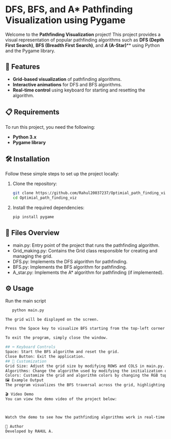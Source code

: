 # DFS, BFS, and A* Pathfinding Visualization using Pygame

Welcome to the **Pathfinding Visualization** project! This project provides a visual representation of popular pathfinding algorithms such as **DFS (Depth First Search)**, **BFS (Breadth First Search)**, and ***A* (A-Star)**** using Python and the Pygame library.

## 🚀 Features
- **Grid-based visualization** of pathfinding algorithms.
- **Interactive animations** for DFS and BFS algorithms.
- **Real-time control** using keyboard for starting and resetting the algorithm.

## 📋 Requirements
To run this project, you need the following:

- **Python 3.x**
- **Pygame library**

## 🛠️ Installation

Follow these simple steps to set up the project locally:

1. Clone the repository:
   ```bash
   git clone https://github.com/Rahul20037237/Optimial_path_finding_viz.git
   cd Optimial_path_finding_viz
2. Install the required dependencies:
   ```bash
   pip install pygame

## 📁 Files Overview
- main.py: Entry point of the project that runs the pathfinding algorithm.
- Grid_making.py: Contains the Grid class responsible for creating and managing the grid.
- DFS.py: Implements the DFS algorithm for pathfinding.
- BFS.py: Implements the BFS algorithm for pathfinding.
- A_star.py: Implements the A* algorithm for pathfinding (if implemented).

## ⚙️ Usage
Run the main script
```bash
   python main.py

The grid will be displayed on the screen.

Press the Space key to visualize BFS starting from the top-left corner (0, 0) to the bottom-right corner (29, 29).

To exit the program, simply close the window.

## ⌨️ Keyboard Controls
Space: Start the BFS algorithm and reset the grid.
Close Button: Exit the application.
## 🎨 Customization
Grid Size: Adjust the grid size by modifying ROWS and COLS in main.py.
Algorithms: Change the algorithm used by modifying the initialization of the algorithm class (DFS, BFS, AStar).
Colors: Customize the grid and algorithm colors by changing the RGB tuples in main.py.
🖼️ Example Output
The program visualizes the BFS traversal across the grid, highlighting the cells as they are visited.

🎬 Video Demo
You can view the demo video of the project below:



Watch the demo to see how the pathfinding algorithms work in real-time!

📧 Author
Developed by RAHUL A.
